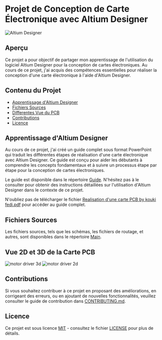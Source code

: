 # Projet de Conception de Carte Électronique avec Altium Designer

![Altium Designer]( https://images.g2crowd.com/uploads/product/image/large_detail/large_detail_55da269609bde6556a387629b0594314/altium-altium-designer.png )

## Aperçu

Ce projet a pour objectif de partager mon apprentissage de l'utilisation du logiciel Altium Designer pour la conception de cartes électroniques. Au cours de ce projet, j'ai acquis des compétences essentielles pour réaliser la conception d'une carte électronique à l'aide d'Altium Designer.

## Contenu du Projet

- [Apprentissage d'Altium Designer](#apprentissage-daltium-designer)
- [Fichiers Sources](#fichiers-sources)
- [Differentes Vue du PCB](#vue-2d-et-3d-de-la-carte-pcb)
- [Contributions](#contributions)
- [Licence](#licence)

## Apprentissage d'Altium Designer

Au cours de ce projet, j'ai créé un guide complet sous format PowerPoint qui traduit les différentes étapes de réalisation d'une carte électronique avec Altium Designer. Ce guide est conçu pour aider les débutants à comprendre les concepts fondamentaux et à suivre un processus étape par étape pour la conception de cartes électroniques.

Le guide est disponible dans le répertoire [Guide](Guide/). N'hésitez pas à le consulter pour obtenir des instructions détaillées sur l'utilisation d'Altium Designer dans le contexte de ce projet.

N'oubliez pas de télécharger le fichier [Realisation d'une carte PCB by kouki fedi.pdf](Guide/Realisation%20d'une%20carte%20PCB%20by%20kouki%20fedi.pdf) pour accéder au guide complet.


## Fichiers Sources

Les fichiers sources, tels que les schémas, les fichiers de routage, et autres, sont disponibles dans le répertoire [Main](Main/).

## Vue 2D et 3D de la Carte PCB
![motor driver 3d](https://github.com/fedikk/CarteAltium/assets/98516504/08c4c23e-a878-4fc1-a895-1315d7c03603)
![motor driver 2d](https://github.com/fedikk/CarteAltium/assets/98516504/5161441f-99e3-42a0-9e88-8b35dbc8a8d4)

## Contributions

Si vous souhaitez contribuer à ce projet en proposant des améliorations, en corrigeant des erreurs, ou en ajoutant de nouvelles fonctionnalités, veuillez consulter le guide de contribution dans [CONTRIBUTING.md](CONTRIBUTING.md).

## Licence

Ce projet est sous licence [MIT](LICENSE) - consultez le fichier [LICENSE](LICENSE) pour plus de détails.

